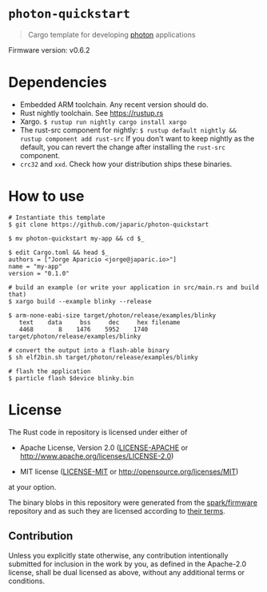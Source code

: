 # `photon-quickstart`

> Cargo template for developing [photon] applications

[photon]: https://particle.io

Firmware version: v0.6.2

# Dependencies

- Embedded ARM toolchain. Any recent version should do.
- Rust nightly toolchain. See https://rustup.rs
- Xargo. `$ rustup run nightly cargo install xargo`
- The rust-src component for nightly: `$ rustup default nightly && rustup
  component add rust-src` If you don't want to keep nightly as the default, you
  can revert the change after installing the `rust-src` component.
- `crc32` and `xxd`. Check how your distribution ships these binaries.

# How to use

```
# Instantiate this template
$ git clone https://github.com/japaric/photon-quickstart

$ mv photon-quickstart my-app && cd $_

$ edit Cargo.toml && head $_
authors = ["Jorge Aparicio <jorge@japaric.io>"]
name = "my-app"
version = "0.1.0"

# build an example (or write your application in src/main.rs and build that)
$ xargo build --example blinky --release

$ arm-none-eabi-size target/photon/release/examples/blinky
   text    data     bss     dec     hex filename
   4468       8    1476    5952    1740 target/photon/release/examples/blinky

# convert the output into a flash-able binary
$ sh elf2bin.sh target/photon/release/examples/blinky

# flash the application
$ particle flash $device blinky.bin
```

# License

The Rust code in repository is licensed under either of

- Apache License, Version 2.0 ([LICENSE-APACHE](LICENSE-APACHE) or
  http://www.apache.org/licenses/LICENSE-2.0)

- MIT license ([LICENSE-MIT](LICENSE-MIT) or http://opensource.org/licenses/MIT)

at your option.

The binary blobs in this repository were generated from the [spark/firmware]
repository and as such they are licensed according to [their terms].

[spark/firmware]: https://github.com/spark/firmware/tree/v0.6.2
[their terms]: https://github.com/spark/firmware/tree/v0.6.2#license

## Contribution

Unless you explicitly state otherwise, any contribution intentionally submitted
for inclusion in the work by you, as defined in the Apache-2.0 license, shall be
dual licensed as above, without any additional terms or conditions.

